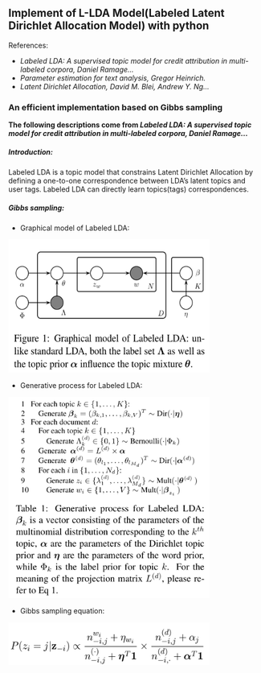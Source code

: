 ## Implement of L-LDA Model(Labeled Latent Dirichlet Allocation Model) with python


References:
   * *Labeled LDA: A supervised topic model for credit attribution in multi-labeled corpora, Daniel Ramage...*
   * *Parameter estimation for text analysis, Gregor Heinrich.*
   * *Latent Dirichlet Allocation, David M. Blei, Andrew Y. Ng...*
   
### An efficient implementation based on Gibbs sampling

**The following descriptions come from *Labeled LDA: A supervised topic model for credit attribution in multi-labeled corpora, Daniel Ramage...***

##### Introduction:
Labeled LDA is a topic model that constrains Latent Dirichlet Allocation by defining a one-to-one correspondence between LDA’s latent topics and user tags.
Labeled LDA can directly learn topics(tags) correspondences.

##### Gibbs sampling:
* Graphical model of Labeled LDA:
<!-- ![https://github.com/JoeZJH/Labeled-LDA/blob/master/assets/graphical-of-labeled-lda.png](https://github.com/JoeZJH/Labeled-LDA/blob/master/assets/graphical-of-labeled-lda.png) -->

<img src="https://github.com/JoeZJH/Labeled-LDA-Python/blob/master/assets/graphical-of-labeled-lda.png" width="400" height="265"/>

* Generative process for Labeled LDA:
<!-- ![https://github.com/JoeZJH/Labeled-LDA/blob/master/assets/generative-process-for-labeled-lda.png](https://github.com/JoeZJH/Labeled-LDA/blob/master/assets/generative-process-for-labeled-lda.png) -->
<img src="https://github.com/JoeZJH/Labeled-LDA-Python/blob/master/assets/generative-process-for-labeled-lda.png" width="400" height="400"/>

* Gibbs sampling equation:
<!-- ![https://github.com/JoeZJH/Labeled-LDA/blob/master/assets/gibbs-sampling-equation.png](https://github.com/JoeZJH/Labeled-LDA/blob/master/assets/gibbs-sampling-equation.png) -->
<img src="https://github.com/JoeZJH/Labeled-LDA-Python/blob/master/assets/gibbs-sampling-equation.png" width="400" height="85"/>




